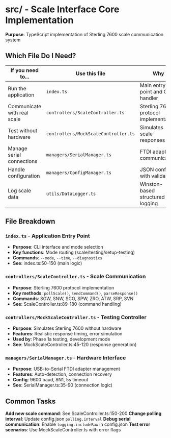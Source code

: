 # src/ - Scale Interface Core Implementation

**Purpose**: TypeScript implementation of Sterling 7600 scale communication system

## Which File Do I Need?

| If you need to... | Use this file | Why |
|-------------------|---------------|-----|
| Run the application | `index.ts` | Main entry point and CLI handler |
| Communicate with real scale | `controllers/ScaleController.ts` | Sterling 7600 protocol implementation |
| Test without hardware | `controllers/MockScaleController.ts` | Simulates scale responses |
| Manage serial connections | `managers/SerialManager.ts` | FTDI adapter communication |
| Handle configuration | `managers/ConfigManager.ts` | JSON config with validation |
| Log scale data | `utils/DataLogger.ts` | Winston-based structured logging |

## File Breakdown

### `index.ts` - Application Entry Point
- **Purpose**: CLI interface and mode selection
- **Key functions**: Mode routing (scale/testing/setup-testing)
- **Commands**: `--mode`, `--time`, `--diagnostics`
- **See**: index.ts:50-150 (main logic)

### `controllers/ScaleController.ts` - Scale Communication
- **Purpose**: Sterling 7600 protocol implementation
- **Key methods**: `pollScale()`, `sendCommand()`, `parseResponse()`
- **Commands**: SGW, SNW, SCO, SPW, ZRO, ATW, SRP, SVN
- **See**: ScaleController.ts:89-180 (command handling)

### `controllers/MockScaleController.ts` - Testing Controller
- **Purpose**: Simulates Sterling 7600 without hardware
- **Features**: Realistic response timing, error simulation
- **Used by**: Phase 1a testing, development mode
- **See**: MockScaleController.ts:45-120 (response generation)

### `managers/SerialManager.ts` - Hardware Interface
- **Purpose**: USB-to-Serial FTDI adapter management
- **Features**: Auto-detection, connection recovery
- **Config**: 9600 baud, 8N1, 5s timeout
- **See**: SerialManager.ts:35-90 (connection logic)

## Common Tasks

**Add new scale command**: See ScaleController.ts:150-200
**Change polling interval**: Update config.json `polling.interval`
**Debug serial communication**: Enable `logging.includeRaw` in config.json
**Test error scenarios**: Use MockScaleController.ts with error flags